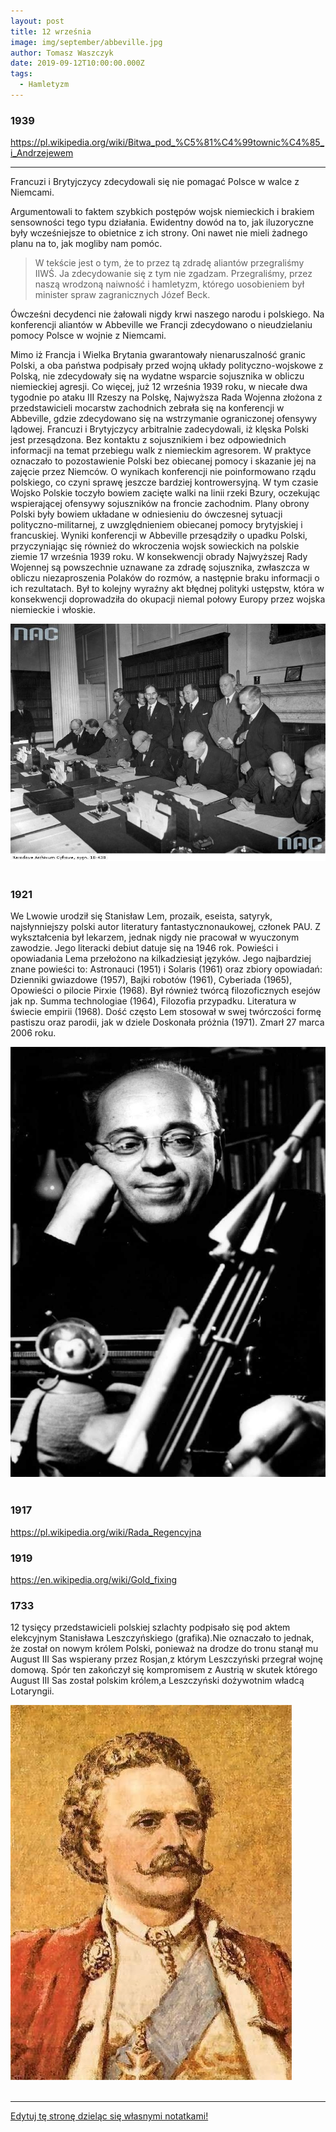 ```yaml
---
layout: post
title: 12 września
image: img/september/abbeville.jpg
author: Tomasz Waszczyk
date: 2019-09-12T10:00:00.000Z
tags:
  - Hamletyzm
---
```


### 1939

https://pl.wikipedia.org/wiki/Bitwa_pod_%C5%81%C4%99townic%C4%85_i_Andrzejewem

---

Francuzi i Brytyjczycy zdecydowali się nie pomagać Polsce w walce z Niemcami.

Argumentowali to faktem szybkich postępów wojsk niemieckich i brakiem sensowności tego typu działania. Ewidentny dowód na to, jak iluzoryczne były wcześniejsze to obietnice z ich strony. Oni nawet nie mieli żadnego planu na to, jak mogliby nam pomóc.

> W tekście jest o tym, że to przez tą zdradę aliantów przegraliśmy IIWŚ. Ja zdecydowanie się z tym nie zgadzam. Przegraliśmy, przez naszą wrodzoną naiwność i hamletyzm, którego uosobieniem był minister spraw zagranicznych Józef Beck.

Ówcześni decydenci nie żałowali nigdy krwi naszego narodu i polskiego. Na konferencji aliantów w Abbeville we Francji zdecydowano o nieudzielaniu pomocy Polsce w wojnie z Niemcami.

Mimo iż Francja i Wielka Brytania gwarantowały nienaruszalność granic Polski, a oba państwa podpisały przed wojną układy polityczno-wojskowe z Polską, nie zdecydowały się na wydatne wsparcie sojusznika w obliczu niemieckiej agresji. Co więcej, już 12 września 1939 roku, w niecałe dwa tygodnie po ataku III Rzeszy na Polskę, Najwyższa Rada Wojenna złożona z przedstawicieli mocarstw zachodnich zebrała się na konferencji w Abbeville, gdzie zdecydowano się na wstrzymanie ograniczonej ofensywy lądowej. Francuzi i Brytyjczycy arbitralnie zadecydowali, iż klęska Polski jest przesądzona. Bez kontaktu z sojusznikiem i bez odpowiednich informacji na temat przebiegu walk z niemieckim agresorem. W praktyce oznaczało to pozostawienie Polski bez obiecanej pomocy i skazanie jej na zajęcie przez Niemców. O wynikach konferencji nie poinformowano rządu polskiego, co czyni sprawę jeszcze bardziej kontrowersyjną. W tym czasie Wojsko Polskie toczyło bowiem zacięte walki na linii rzeki Bzury, oczekując wspierającej ofensywy sojuszników na froncie zachodnim. Plany obrony Polski były bowiem układane w odniesieniu do ówczesnej sytuacji polityczno-militarnej, z uwzględnieniem obiecanej pomocy brytyjskiej i francuskiej.
Wyniki konferencji w Abbeville przesądziły o upadku Polski, przyczyniając się również do wkroczenia wojsk sowieckich na polskie ziemie 17 września 1939 roku. W konsekwencji obrady Najwyższej Rady Wojennej są powszechnie uznawane za zdradę sojusznika, zwłaszcza w obliczu niezaproszenia Polaków do rozmów, a następnie braku informacji o ich rezultatach. Był to kolejny wyraźny akt błędnej polityki ustępstw, która w konsekwencji doprowadziła do okupacji niemal połowy Europy przez wojska niemieckie i włoskie.

<img src="./img/september/abbeville.jpg"><br><br>

### 1921

We Lwowie urodził się Stanisław Lem, prozaik, eseista, satyryk, najsłynniejszy polski autor literatury fantastycznonaukowej, członek PAU. Z wykształcenia był lekarzem, jednak nigdy nie pracował w wyuczonym zawodzie. Jego literacki debiut datuje się na 1946 rok. Powieści i opowiadania Lema przełożono na kilkadziesiąt języków. Jego najbardziej znane powieści to: Astronauci (1951) i Solaris (1961) oraz zbiory opowiadań: Dzienniki gwiazdowe (1957), Bajki robotów (1961), Cyberiada (1965), Opowieści o pilocie Pirxie (1968). Był również twórcą filozoficznych esejów jak np. Summa technologiae (1964), Filozofia przypadku. Literatura w świecie empirii (1968). Dość często Lem stosował w swej twórczości formę pastiszu oraz parodii, jak w dziele Doskonała próżnia (1971). Zmarł 27 marca 2006 roku.

<img src="./img/september/lem2.jpg"><br><br>

### 1917

<https://pl.wikipedia.org/wiki/Rada_Regencyjna>

### 1919

https://en.wikipedia.org/wiki/Gold_fixing

### 1733

12 tysięcy przedstawicieli polskiej szlachty podpisało się pod aktem elekcyjnym Stanisława Leszczyńskiego (grafika).Nie oznaczało to jednak, że został on nowym królem Polski, ponieważ na drodze do tronu stanął mu August III Sas wspierany przez Rosjan,z którym Leszczyński przegrał wojnę domową. Spór ten zakończył się kompromisem z Austrią w skutek którego August III Sas został polskim królem,a Leszczyński dożywotnim władcą Lotaryngii.

<img src="./img/september/leszczynski.jpg"><br><br>

---

<a href="https://github.com/TomaszWaszczyk/historia.waszczyk.com/edit/master/src/content/september-12.md" target="_blank">Edytuj tę stronę dzieląc się własnymi notatkami!</a>
